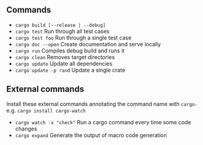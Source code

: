 ## Commands
- `cargo build [--release | --debug]`
- `cargo test` Run through all test cases 
- `cargo test foo` Run through a single test case
- `cargo doc --open` Create documentation and serve locally
- `cargo run` Compiles debug build and runs it
- `cargo clean` Removes target directories
- `cargo update` Update all dependencies
- `cargo update -p rand` Update a single crate

## External commands
Install these external commands annotating the command name with `cargo-` e.g. `cargo install cargo-watch`
- `cargo watch -x "check"` Run a cargo command every time some code changes
- `cargo expand` Generate the output of macro code generation

